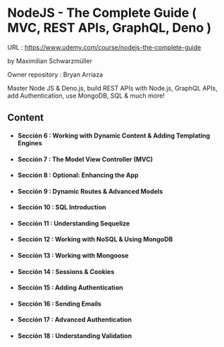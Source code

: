 # NodeJS - The Complete Guide ( MVC, REST APIs, GraphQL, Deno )

URL : https://www.udemy.com/course/nodejs-the-complete-guide

by Maximilian Schwarzmüller

Owner repository : Bryan Arriaza

Master Node JS & Deno.js, build REST APIs with Node.js, GraphQL APIs, add Authentication, use MongoDB, SQL & much more!

## Content

- #### Sección 6 : Working with Dynamic Content & Adding Templating Engines
- #### Sección 7 : The Model View Controller (MVC)
- #### Sección 8 : Optional: Enhancing the App
- #### Sección 9 : Dynamic Routes & Advanced Models
- #### Sección 10 : SQL Introduction
- #### Sección 11 : Understanding Sequelize
- #### Sección 12 : Working with NoSQL & Using MongoDB
- #### Sección 13 : Working with Mongoose
- #### Sección 14 : Sessions & Cookies
- #### Sección 15 : Adding Authentication
- #### Sección 16 : Sending Emails
- #### Sección 17 : Advanced Authentication
- #### Sección 18 : Understanding Validation
